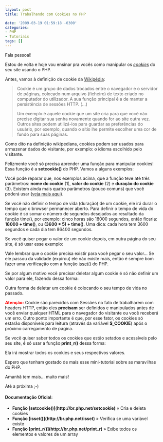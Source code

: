 ```yaml
---
layout: post
title: Trabalhando com Cookies no PHP

date: '2009-03-19 01:59:18 -0300'
categories:
- PHP
- Tutoriais
tags: []
---
```

Fala pessoal!

Estou de volta e hoje vou ensinar pra vocês como manipular os <abbr title="Cookie é um grupo de dados trocados entre o navegador e o servidor de páginas, colocado num arquivo (ficheiro) de texto criado no computador do utilizador."><em>cookies</em></abbr> do seu site usando o PHP.

Antes, vamos à definição de cookie da [Wikipédia](http://pt.wikipedia.org/wiki/Cookies):

<blockquote>Cookie é um grupo de dados trocados entre o navegador e o servidor de páginas, colocado num arquivo (ficheiro) de texto criado no computador do utilizador. A sua função principal é a de manter a persistência de sessões HTTP. (...)

Um exemplo é aquele cookie que um site cria para que você não precise digitar sua senha novamente quando for ao site outra vez. Outros sites podem utilizá-los para guardar as preferências do usuário, por exemplo, quando o sítio lhe permite escolher uma cor de fundo para suas páginas.
</blockquote>
Como dito na definição wikipediana, cookies podem ser usados para armazenar dados do visitante, por exemplo: o idioma escolhido pelo visitante.

Felizmente você só precisa aprender uma função para manipular cookies! Essa função é a <strong>setcookie()</strong> do PHP. Vamos a alguns exemplos:


<div data-gist-id="141be7b8c4c700174c9a" data-gist-show-loading="false"></div>

Você pode reparar que, nos exemplos acima, que a função teve até três parâmetros: <strong>nome do cookie</strong> (1), <strong>valor do cookie</strong> (2) e <strong>duração do cookie</strong> (3). Existem ainda mais quatro parâmetros (pouco comuns) que você poderá usar ([veja mais aqui](http://us.php.net/setcookie)).

Se você não definir o tempo de vida (duração) de um cookie, ele irá durar o tempo que o browser permanecer aberto. Para definir o tempo de vida do cookie é só somar o número de segundos desejados ao resultado da função time(), por exemplo: cinco horas são 18000 segundos, então ficaria: <strong>18000 + time()</strong>, ou <strong>(3600 * 5) + time()</strong>. Uma dica: cada hora tem 3600 segundos e cada dia tem 86400 segundos.

Se você quiser pegar o valor de um cookie depois, em outra página do seu site, é só usar esse exemplo:


<div data-gist-id="fb9f568c2586c3bfd11e" data-gist-show-loading="false"></div>

Vale lembrar que o cookie precisa existir para você pegar o seu valor... Se ele passou da validade (expirou) ele não existe mais, então é sempre bom fazer uma verificação com a função [isset()](http://br2.php.net/manual/pt_BR/function.isset.php) do PHP.

Se por algum motivo você precisar deletar algum cookie é só não definir um valor para ele, fazendo dessa forma:


<div data-gist-id="1be3a6e2cdba5e3f969d" data-gist-show-loading="false"></div>

Outra forma de deletar um cookie é colocando o seu tempo de vida no passado.

<span style="color: #ff0000;"><strong>Atenção:</strong></span> Cookie são parecidos com Sessões no fato de trabalharem com headers HTTP, então eles <strong>precisam</strong> ser definidos e manipulados antes de você enviar qualquer HTML para o navegador do visitante ou você receberá um erro. Outro ponto importante é que, por esse fator, os cookies só estarão disponíveis para leitura (através da variável <strong>$_COOKIE</strong>) após o próximo carregamento de página.

Se você quiser saber todos os cookies que estão setados e acessíveis pelo seu site, é só usar a função<strong> print_r()</strong> dessa forma:


<div data-gist-id="1b9bf5e5b1883b4372f7" data-gist-show-loading="false"></div>

Ela irá mostrar todos os cookies e seus respectivos valores.

Espero que tenham gostado de mais esse mini-tutorial sobre as maravilhas do PHP.

Amanhã tem mais... muito mais!

Até a próxima ;-)

<h4>Documentação Oficial:</h4>
<ul>
<li><strong>Função [setcookie()](http://br.php.net/setcookie)</strong> » Cria e deleta cookies</li>
<li><strong>Função [isset()](http://br.php.net/isset)</strong> » Verifica se uma variável existe</li>
<li><strong>Função [print_r()](http://br.php.net/print_r)</strong> » Exibe todos os elementos e valores de um array</li>
</ul>
